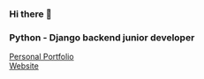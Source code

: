 ### Hi there 👋

### Python - Django backend junior developer

[Personal Portfolio](https://portfolio-webmarket.pythonanywhere.com/)  
[Website](https://webmarket.pythonanywhere.com/) 




<!--
**vlabeit/vlabeit** is a ✨ _special_ ✨ repository because its `README.md` (this file) appears on your GitHub profile.

Here are some ideas to get you started:

- 🔭 I’m currently working on ...
- 🌱 I’m currently learning ...
- 👯 I’m looking to collaborate on ...
- 🤔 I’m looking for help with ...
- 💬 Ask me about ...
- 📫 How to reach me: ...
- 😄 Pronouns: ...
- ⚡ Fun fact: ...
-->
